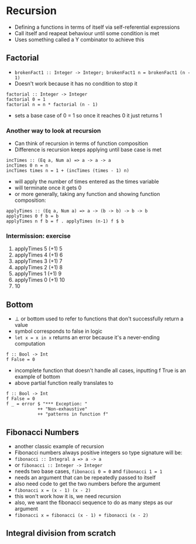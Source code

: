 # Recursion

* Defining a functions in terms of itself via self-referential expressions
* Call itself and reapeat behaviour until some condition is met
* Uses something called a Y combinator to achieve this

## Factorial

* `brokenFact1 :: Integer -> Integer; brokenFact1 n = brokenFact1 (n - 1)`
* Doesn't work because it has no condition to stop it

```
factorial :: Integer -> Integer
factorial 0 = 1
factorial n = n * factorial (n - 1)
```

* sets a base case of 0 = 1 so once it reaches 0 it just returns 1

### Another way to look at recursion

* Can think of recursion in terms of function composition
* Difference is recursion keeps applying until base case is met

```
incTimes :: (Eq a, Num a) => a -> a -> a
incTimes 0 n = n
incTimes times n = 1 + (incTimes (times - 1) n)
```

* will apply the number of times entered as the times variable
* will terminate once it gets 0
* or more generally, taking any function and showing function composition:

```
applyTimes :: (Eq a, Num a) => a -> (b -> b) -> b -> b
applyTimes 0 f b = b
applyTimes n f b = f . applyTimes (n-1) f $ b
```

### Intermission: exercise

1. applyTimes 5 (+1) 5
2. applyTimes 4 (+1) 6
3. applyTimes 3 (+1) 7
4. applyTimes 2 (+1) 8
5. applyTimes 1 (+1) 9
6. applyTimes 0 (+1) 10
7. 10

## Bottom

* ⊥ or bottom used to refer to functions that don't successfully return a value
* symbol corresponds to false in logic
* `let x = x in x` returns an error because it's a never-ending computation

``` 
f :: Bool -> Int
f False = 0
```

* incomplete function that doesn't handle all cases, inputting f True is an example of bottom
* above partial function really translates to

```
f :: Bool -> Int
f False = 0
f _ = error $ "*** Exception: "
            ++ "Non-exhaustive"
            ++ "patterns in function f"
```

## Fibonacci Numbers

* another classic example of recursion
* Fibonacci numbers always positive integers so type signature will be:
* `fibonacci :: Integral a => a -> a`
* or `fibonacci :: Integer -> Integer`
* needs two base cases, `fibonacci 0 = 0` and `fibonacci 1 = 1`
* needs an argument that can be repeatedly passed to itself
* also need code to get the two numbers before the argument
* `fibonacci x = (x - 1) (x - 2)`
* this won't work how it is, we need recursion
* also, we want the fibonacci sequence to do as many steps as our argument
* `fibonacci x = fibonacci (x - 1) + fibonacci (x - 2)`

## Integral division from scratch